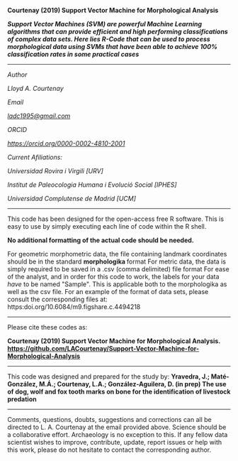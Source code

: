 <b> Courtenay (2019) Support Vector Machine for Morphological Analysis

<i> Support Vector Machines (SVM) are powerful Machine Learning algorithms that can provide efficient and high performing classifications 
of complex data sets. Here lies R-Code that can be used to process morphological data using SVMs that have been able to achieve 100%
classification rates in some practical cases </b> </i>

-----------------------------------------------------------------------------------------------------------------

<i>
Author

Lloyd A. Courtenay

Email

ladc1995@gmail.com

ORCID

https://orcid.org/0000-0002-4810-2001

Current Afiliations:

Universidad Rovira i Virgili [URV]

Institut de Paleocologia Humana i Evolució Social [IPHES]

Universidad Complutense de Madrid [UCM]
</i>

---------------------------------------------------------------------------------------------------

This code has been designed for the open-access free R software. This is easy to use by simply executing each line of code within the R shell. 

<b> No additional formatting of the actual code should be needed. </b>

For geometric morphometric data, the file containing landmark coordinates should be in the standard <b> morphologika </b> format
For metric data, the data is simply required to be saved in a .csv (comma delimited) file format
For ease of the analyst, and in order for this code to work, the labels for your data <i> have </i> to be named "Sample". This is applicable both to the morphologika as well as the csv file. For an example of the format of data sets, please consult the corresponding files at:
https:doi.org/10.6084/m9.figshare.c.4494218

--------------------------------------------------------

Please cite these codes as:

 <b> Courtenay (2019) Support Vector Machine for Morphological Analysis. https://github.com/LACourtenay/Support-Vector-Machine-for-Morphological-Analysis
</b>

--------------------------------------------------------

This code was designed and prepared for the study by:
<b> Yravedra, J.; Maté-González, M.Á.; Courtenay, L.A.; González-Aguilera, D. (in prep) The use of dog, wolf and fox tooth marks on bone for the identification of livestock predation </b>

------------------------------------------------------------
Comments, questions, doubts, suggestions and corrections can all be directed to L. A. Courtenay at the email provided above.
Science should be a collaborative effort. Archaeology is no exception to this. If any fellow data
scientist wishes to improve, contribute, update, report issues or help with this work, please do not hesitate to contact the corresponding author.
